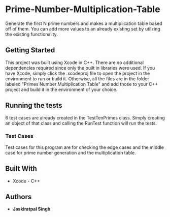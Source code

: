 # Prime-Number-Multiplication-Table
Generate the first N prime numbers and makes a multiplication table based off of them. You can add more values to an already existing set by utilzing the existing functionality.

## Getting Started
This project was built using Xcode in C++. There are no additional dependencies required since only the built in libraries were used.
If you have Xcode, simply click the .xcodeproj file to open the project in the environment to run or build it.
Otherwise, all the files are in the folder labeled "Primes Number Multiplication Table" and add those to your C++ project and build it in the environment of your choice.

## Running the tests

6 test cases are already created in the TestTenPrimes class. Simply creating an object of that class and calling the RunTest function will run the tests.

### Test Cases

Test cases for this program are for checking the edge cases and the middle case for prime number generation and the multiplication table.


## Built With

* Xcode - C++

## Authors

* **Jaskiratpal Singh**
